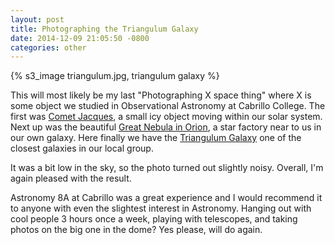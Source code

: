 ```yaml
---
layout: post
title: Photographing the Triangulum Galaxy
date: 2014-12-09 21:05:50 -0800
categories: other
---
```


{% s3_image triangulum.jpg, triangulum galaxy %}

This will most likely be my last "Photographing X space thing" where X is some object we studied in Observational Astronomy at Cabrillo College. The first was [Comet Jacques](/2014/11/photographing-a-comet/), a small icy object moving within our solar system. Next up was the beautiful [Great Nebula in Orion](/2014/12/photographing-the-great-nebula-in-orion/), a star factory near to us in our own galaxy. Here finally we have the [Triangulum Galaxy](http://apod.nasa.gov/apod/ap121220.html) one of the closest galaxies in our local group.

It was a bit low in the sky, so the photo turned out slightly noisy. Overall, I'm again pleased with the result.

Astronomy 8A at Cabrillo was a great experience and I would recommend it to anyone with even the slightest interest in Astronomy. Hanging out with cool people 3 hours once a week, playing with telescopes, and taking photos on the big one in the dome? Yes please, will do again.
